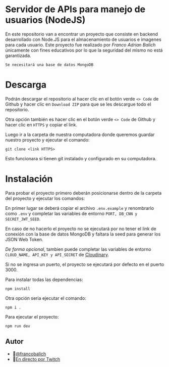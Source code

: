 # Servidor de APIs para manejo de usuarios (NodeJS)

En este repositorio van a encontrar un proyecto que consiste en backend desarrollado con Node.JS para el almacenamiento de usuarios e imagenes para cada usuario. Este proyecto fue realizado por _Franco Adrian Balich_ únicamente con fines educativos por lo que la seguridad del mismo no está garantizada.

`Se necesitará una base de datos MongoDB`

# Descarga

Podrán descargar el repositorio al hacer clic en el botón verde `<> Code` de Github y hacer clic en `Download ZIP` para que se les descargue todo el repositorio.

Otra opción también es hacer clic en el botón verde `<> Code` de Github y hacer clic en `HTTPS` y copiar el link.

Luego ir a la carpeta de nuestra computadora donde queremos guardar nuestro proyecto y ejecutar el comando:

```
git clone <link HTTPS>
```

Esto funcionara si tienen git instalado y configurado en su computadora.

# Instalación

Para probar el proyecto primero deberán posicionarse dentro de la carpeta del proyecto y ejecutar los comandos:

En primer lugar se deberá copiar el archivo `.env.example` y renombrarlo como `.env` y completar las variables de entorno `PORT, DB_CNN y SECRET_JWT_SEED`.

En caso de no hacerlo el proyecto no se ejecutará por no tener el link de conexión con la base de datos MongoDB y faltara la seed para generar los JSON Web Token.

_De forma opcional_, tambien puede completar las variables de entorno `CLOUD_NAME, API_KEY y API_SECRET` de [Cloudinary](https://cloudinary.com/).

Si no se ingresa un puerto, el proyecto se ejecutará por defecto en el puerto 3000.

Para instalar todas las dependencias:

```
npm install
```

Otra opción seria ejecutar el comando:

```
npm i .
```

Para ejecutar el proyecto:

```
npm run dev
```

## Autor

- 📌[@francobalich](https://www.github.com/francobalich)
- 🔴[En directo por Twitch](https://www.twitch.tv/francolabs)
